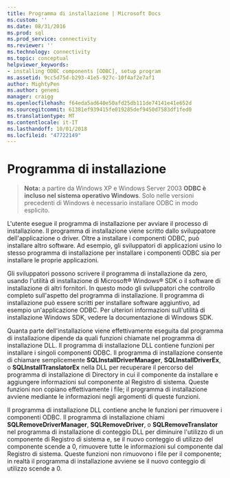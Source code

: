 ```yaml
---
title: Programma di installazione | Microsoft Docs
ms.custom: ''
ms.date: 08/31/2016
ms.prod: sql
ms.prod_service: connectivity
ms.reviewer: ''
ms.technology: connectivity
ms.topic: conceptual
helpviewer_keywords:
- installing ODBC components [ODBC], setup program
ms.assetid: 9cc5d75d-b293-41e5-927c-10f4af2e7af1
author: MightyPen
ms.author: genemi
manager: craigg
ms.openlocfilehash: f64eda5ad640e50afd25db111de74141e41e652d
ms.sourcegitcommit: 61381ef939415fe019285def9450d7583df1fed0
ms.translationtype: MT
ms.contentlocale: it-IT
ms.lasthandoff: 10/01/2018
ms.locfileid: "47722149"
---
```

# <a name="setup-program"></a>Programma di installazione
> **Nota:** a partire da Windows XP e Windows Server 2003 **ODBC è incluso nel sistema operativo Windows**. Solo nelle versioni precedenti di Windows è necessario installare ODBC in modo esplicito.  
  
 L'utente esegue il programma di installazione per avviare il processo di installazione. Il programma di installazione viene scritto dallo sviluppatore dell'applicazione o driver. Oltre a installare i componenti ODBC, può installare altro software. Ad esempio, gli sviluppatori di applicazioni usino lo stesso programma di installazione per installare i componenti ODBC sia per installare le proprie applicazioni.  
  
 Gli sviluppatori possono scrivere il programma di installazione da zero, usando l'utilità di installazione di Microsoft® Windows® SDK o il software di installazione di altri fornitori. In questo modo gli sviluppatori che controllo completo sull'aspetto del programma di installazione. Il programma di installazione può essere scritti per installare software aggiuntivo, ad esempio un'applicazione ODBC. Per ulteriori informazioni sull'utilità di installazione Windows SDK, vedere la documentazione di Windows SDK.  
  
 Quanta parte dell'installazione viene effettivamente eseguita dal programma di installazione dipende da quali funzioni chiamate nel programma di installazione DLL. Il programma di installazione DLL contiene funzioni per installare i singoli componenti ODBC. Il programma di installazione consente di chiamare semplicemente **SQLInstallDriverManager**, **SQLInstallDriverEx**, o **SQLInstallTranslatorEx** nella DLL per recuperare il percorso del programma di installazione di Directory in cui il componente da installare e aggiungere informazioni sul componente al Registro di sistema. Queste funzioni non copiano effettivamente i file; il programma di installazione avviene mediante le informazioni negli argomenti di queste funzioni.  
  
 Il programma di installazione DLL contiene anche le funzioni per rimuovere i componenti ODBC. Il programma di installazione chiami **SQLRemoveDriverManager**, **SQLRemoveDriver**, o **SQLRemoveTranslator** nel programma di installazione di conteggio DLL per diminuire l'utilizzo di un componente di Registro di sistema e, se il nuovo conteggio di utilizzo del componente scende a 0, rimuovere tutte le informazioni sul componente dal Registro di sistema. Queste funzioni non rimuovono i file per il componente; in realtà il programma di installazione avviene se il nuovo conteggio di utilizzo scende a 0.
